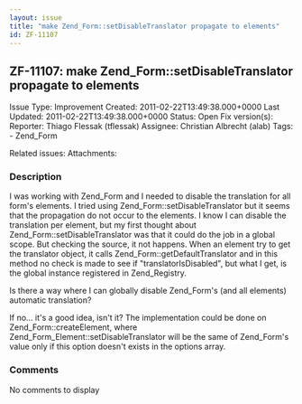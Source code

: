 ```yaml
---
layout: issue
title: "make Zend_Form::setDisableTranslator propagate to elements"
id: ZF-11107
---
```


ZF-11107: make Zend\_Form::setDisableTranslator propagate to elements
---------------------------------------------------------------------

 Issue Type: Improvement Created: 2011-02-22T13:49:38.000+0000 Last Updated: 2011-02-22T13:49:38.000+0000 Status: Open Fix version(s): 
 Reporter:  Thiago Flessak (tflessak)  Assignee:  Christian Albrecht (alab)  Tags: - Zend\_Form
 
 Related issues: 
 Attachments: 
### Description

I was working with Zend\_Form and I needed to disable the translation for all form's elements. I tried using Zend\_Form::setDisableTranslator but it seems that the propagation do not occur to the elements. I know I can disable the translation per element, but my first thought about Zend\_Form::setDisableTranslator was that it could do the job in a global scope. But checking the source, it not happens. When an element try to get the translator object, it calls Zend\_Form::getDefaultTranslator and in this method no check is made to see if "translatorIsDisabled", but what I get, is the global instance registered in Zend\_Registry.

Is there a way where I can globally disable Zend\_Form's (and all elements) automatic translation?

If no... it's a good idea, isn't it? The implementation could be done on Zend\_Form::createElement, where Zend\_Form\_Element::setDisableTranslator will be the same of Zend\_Form's value only if this option doesn't exists in the options array.

 

 

### Comments

No comments to display